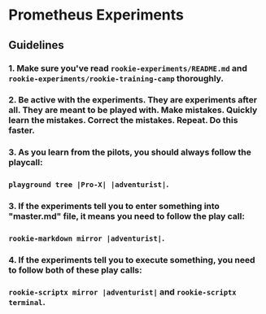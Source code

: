 # **Prometheus Experiments**

## **Guidelines**

### 1. Make sure you've read `rookie-experiments/README.md` and `rookie-experiments/rookie-training-camp` thoroughly. 

### 2. Be active with the experiments. They are experiments after all. They are meant to be played with. Make mistakes. Quickly learn the mistakes. Correct the mistakes. Repeat. Do this faster. 

### 3. As you learn from the pilots, you should always follow the playcall: 

### `playground tree |Pro-X| |adventurist|`. 

### 3. If the experiments tell you to enter something into **"master.md"** file, it means you need to follow the play call:

### `rookie-markdown mirror |adventurist|`.

### 4. If the experiments tell you to execute something, you need to follow both of these play calls: 

### `rookie-scriptx mirror |adventurist|` and `rookie-scriptx terminal`.